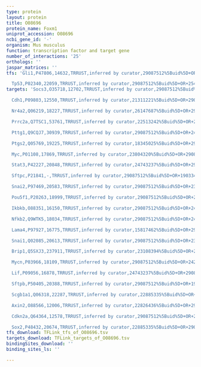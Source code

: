 ```yaml
---
type: protein
layout: protein
title: O08696
protein_name: Foxm1
uniprot_accession: O08696
ncbi_gene_id: '-'
organism: Mus musculus
function: transcription factor and target gene
number_of_interactions: '25'
orthologs: ''
jaspar_matrices: ''
tfs: 'Gli1,P47806,14632,TRRUST,inferred by curator,29087512%5Buid%5D+OR+12183437%5Buid%5D,Yes

  Tp53,P02340,22059,TRRUST,inferred by curator,29087512%5Buid%5D+OR+25482129%5Buid%5D+OR+21518729%5Buid%5D,Yes'
targets: 'Socs3,O35718,12702,TRRUST,inferred by curator,29087512%5Buid%5D+OR+15778369%5Buid%5D,Yes

  Cdh1,P09803,12550,TRRUST,inferred by curator,21311221%5Buid%5D+OR+29087512%5Buid%5D,Yes

  Nr4a2,Q06219,18227,TRRUST,inferred by curator,26147687%5Buid%5D+OR+29087512%5Buid%5D,Yes

  Prrc2a,Q7TSC1,53761,TRRUST,inferred by curator,22513242%5Buid%5D+OR+29087512%5Buid%5D,Yes

  Pttg1,Q9CQJ7,30939,TRRUST,inferred by curator,29087512%5Buid%5D+OR+24213573%5Buid%5D,Yes

  Ptgs2,Q05769,19225,TRRUST,inferred by curator,18345025%5Buid%5D+OR+29087512%5Buid%5D,Yes

  Myc,P01108,17869,TRRUST,inferred by curator,23804320%5Buid%5D+OR+29087512%5Buid%5D,Yes

  Stat3,P42227,20848,TRRUST,inferred by curator,24743237%5Buid%5D+OR+29087512%5Buid%5D,Yes

  Sftpc,P21841,-,TRRUST,inferred by curator,29087512%5Buid%5D+OR+19033457%5Buid%5D,Yes

  Snai2,P97469,20583,TRRUST,inferred by curator,29087512%5Buid%5D+OR+23856032%5Buid%5D,Yes

  Pou5f1,P20263,18999,TRRUST,inferred by curator,29087512%5Buid%5D+OR+25447206%5Buid%5D,Yes

  Ikbkb,O88351,16150,TRRUST,inferred by curator,29087512%5Buid%5D+OR+24213573%5Buid%5D,Yes

  Nfkb2,Q9WTK5,18034,TRRUST,inferred by curator,29087512%5Buid%5D+OR+24213573%5Buid%5D,Yes

  Lama4,P97927,16775,TRRUST,inferred by curator,15817462%5Buid%5D+OR+29087512%5Buid%5D,Yes

  Snai1,Q02085,20613,TRRUST,inferred by curator,29087512%5Buid%5D+OR+23288041%5Buid%5D,Yes

  Brip1,Q5SXJ3,237911,TRRUST,inferred by curator,23108394%5Buid%5D+OR+29087512%5Buid%5D,Yes

  Mycn,P03966,18109,TRRUST,inferred by curator,29087512%5Buid%5D+OR+24213573%5Buid%5D,Yes

  Lif,P09056,16878,TRRUST,inferred by curator,24743237%5Buid%5D+OR+29087512%5Buid%5D,Yes

  Sftpb,P50405,20388,TRRUST,inferred by curator,29087512%5Buid%5D+OR+19033457%5Buid%5D,Yes

  Scgb1a1,Q06318,22287,TRRUST,inferred by curator,22885335%5Buid%5D+OR+29087512%5Buid%5D,Yes

  Axin2,O88566,12006,TRRUST,inferred by curator,22826436%5Buid%5D+OR+29087512%5Buid%5D,Yes

  Cdkn2a,Q64364,12578,TRRUST,inferred by curator,29087512%5Buid%5D+OR+24213573%5Buid%5D,Yes

  Sox2,P48432,20674,TRRUST,inferred by curator,22885335%5Buid%5D+OR+29087512%5Buid%5D,Yes'
tfs_download: TFLink_tfs_of_O08696.tsv
targets_download: TFLink_targets_of_O08696.tsv
bindingSites_download: ''
binding_sites_ls: ''

---
```

